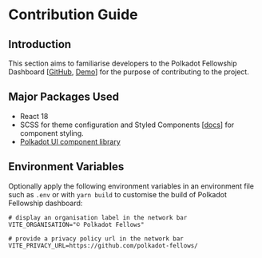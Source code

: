 # Contribution Guide

## Introduction

This section aims to familiarise developers to the Polkadot Fellowship Dashboard [[GitHub](https://github.com/polkadot-fellows/dashboard), [Demo](https://polkadot-fellows.github.io/dashboard)] for the purpose of contributing to the project.

## Major Packages Used

- React 18
- SCSS for theme configuration and Styled Components [[docs](https://styled-components.com/docs)] for component styling.
- [Polkadot UI component library](https://github.com/polkadot-ui)

## Environment Variables

Optionally apply the following environment variables in an environment file such as `.env` or with `yarn build` to customise the build of Polkadot Fellowship dashboard:

```
# display an organisation label in the network bar
VITE_ORGANISATION="© Polkadot Fellows"

# provide a privacy policy url in the network bar
VITE_PRIVACY_URL=https://github.com/polkadot-fellows/
```
